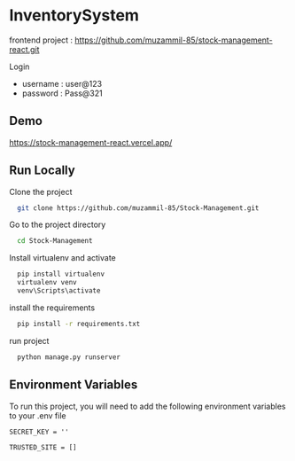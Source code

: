 
# InventorySystem

frontend project : https://github.com/muzammil-85/stock-management-react.git

Login
 - username : user@123
 - password : Pass@321
## Demo

https://stock-management-react.vercel.app/
## Run Locally

Clone the project

```bash
  git clone https://github.com/muzammil-85/Stock-Management.git
```

Go to the project directory

```bash
  cd Stock-Management
```

Install virtualenv and activate

```bash
  pip install virtualenv
  virtualenv venv
  venv\Scripts\activate
```

install the requirements

```bash
  pip install -r requirements.txt
```

run project

```bash
  python manage.py runserver
```

## Environment Variables

To run this project, you will need to add the following environment variables to your .env file

`SECRET_KEY = ''`

`TRUSTED_SITE = []`


